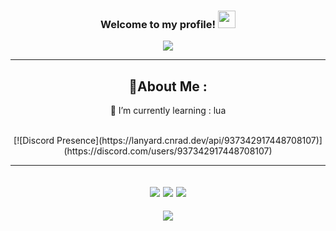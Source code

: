 <h3 align="center">
  Welcome to my profile!
  <img src="https://media.giphy.com/media/hvRJCLFzcasrR4ia7z/giphy.gif" width="28">
</h3>
<p align="center">
  <a href="[https://github.com/SaltyLTS](https://github.com/zwwkk)"><img src="https://readme-typing-svg.herokuapp.com/?color=%2336BCF7&center=true&vCenter=true&lines=Hi+%2C+welcome+to+my+Github+page;I+am+zwk;I+am+a+;Lua+Dev"></a>
</p>

---
<div align="center">
  
## 💫About Me :
  
🌱 I’m currently learning : lua

<br />
[![Discord Presence](https://lanyard.cnrad.dev/api/937342917448708107)](https://discord.com/users/937342917448708107)

---
![](https://forthebadge.com/images/badges/powered-by-black-magic.svg)
![](http://ForTheBadge.com/images/badges/built-by-developers.svg)
![](https://forthebadge.com/images/badges/uses-brains.svg)
---
![](https://komarev.com/ghpvc/?username=zwwkk&label=Visitors+Count&color=brightgreen)
</div>
